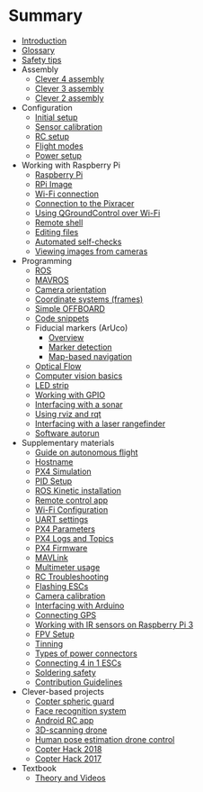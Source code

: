# Summary

* [Introduction](README.md)
* [Glossary](gloss.md)
* [Safety tips](safety.md)
* Assembly
  * [Clever 4 assembly](assemble_4.md)
  * [Clever 3 assembly](assemble_3.md)
  * [Clever 2 assembly](assemble_2.md)
* Configuration
  * [Initial setup](setup.md)
  * [Sensor calibration](calibration.md)
  * [RC setup](radio.md)
  * [Flight modes](modes.md)
  * [Power setup](power.md)
* Working with Raspberry Pi
  * [Raspberry Pi](raspberry.md)
  * [RPi Image](image.md)
  * [Wi-Fi connection](wifi.md)
  * [Connection to the Pixracer](connection.md)
  * [Using QGroundControl over Wi-Fi](gcs_bridge.md)
  * [Remote shell](ssh.md)
  * [Editing files](editing.md)
  * [Automated self-checks](selfcheck.md)
  * [Viewing images from cameras](web_video_server.md)
* Programming
  * [ROS](ros.md)
  * [MAVROS](mavros.md)
  * [Camera orientation](camera_frame.md)
  * [Coordinate systems (frames)](frames.md)
  * [Simple OFFBOARD](simple_offboard.md)
  * [Code snippets](snippets.md)
  * Fiducial markers (ArUco)
    * [Overview](aruco.md)
    * [Marker detection](aruco_marker.md)
    * [Map-based navigation](aruco_map.md)
  * [Optical Flow](optical_flow.md)
  * [Computer vision basics](camera.md)
  * [LED strip](leds.md)
  * [Working with GPIO](gpio.md)
  * [Interfacing with a sonar](sonar.md)
  * [Using rviz and rqt](rviz.md)
  * [Interfacing with a laser rangefinder](laser.md)
  * [Software autorun](autolaunch.md)
* Supplementary materials
  * [Guide on autonomous flight](auto_setup.md)
  * [Hostname](hostname.md)
  * [PX4 Simulation](sitl.md)
  * [PID Setup](calibratePID.md)
  * [ROS Kinetic installation](ros-install.md)
  * [Remote control app](rc.md)
  * [Wi-Fi Configuration](network.md)
  * [UART settings](uart.md)
  * [PX4 Parameters](px4_parameters.md)
  * [PX4 Logs and Topics](flight_logs.md)
  * [PX4 Firmware](firmware.md)
  * [MAVLink](mavlink.md)
  * [Multimeter usage](test_connection.md)
  * [RC Troubleshooting](radioerrors.md)
  * [Flashing ESCs](esc_firmware.md)
  * [Camera calibration](camera_calibration.md)
  * [Interfacing with Arduino](arduino.md)
  * [Connecting GPS](gps.md)
  * [Working with IR sensors on Raspberry Pi 3](ir_sensors.md)
  * [FPV Setup](fpv.md)
  * [Tinning](tinning.md)
  * [Types of power connectors](connectortypes.md)
  * [Connecting 4 in 1 ESCs](4in1.md)
  * [Soldering safety](tb.md)
  * [Contribution Guidelines](contributing.md)
* Clever-based projects
  * [Copter spheric guard](shield.md)
  * [Face recognition system](face_recognition.md)
  * [Android RC app](android.md)
  * [3D-scanning drone](3dscan.md)
  * [Human pose estimation drone control](human_pose_estimation_drone_control.md)
  * [Copter Hack 2018](copterhack2018.md)
  * [Copter Hack 2017](copterhack2017.md)
* Textbook
  * [Theory and Videos](lessons.md)
